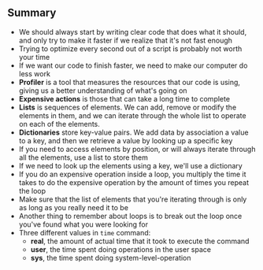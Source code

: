 ## Summary

* We should always start by writing clear code that does what it should, and only try to make it faster if we realize that it's not fast enough
* Trying to optimize every second out of a script is probably not worth your time
* If we want our code to finish faster, we need to make our computer do less work
* **Profiler** is a tool that measures the resources that our code is using, giving us a better understanding of what's going on
* **Expensive actions** is those that can take a long time to complete
* **Lists** is sequences of elements. We can add, remove or modify the elements in them, and we can iterate through the whole list to operate on each of the elements.
* **Dictionaries** store key-value pairs. We add data by association a value to a key, and then we retrieve a value by looking up a specific key
* If you need to access elements by position, or will always iterate through all the elements, use a list to store them
* If we need to look up the elements using a key, we'll use a dictionary
* If you do an expensive operation inside a loop, you multiply the time it takes to do the expensive operation by the amount of times you repeat the loop
* Make sure that the list of elements that you're iterating through is only as long as you really need it to be
* Another thing to remember about loops is to break out the loop once you've found what you were looking for
* Three different values in `time` command:
  * **real**, the amount of actual time that it took to execute the command
  * **user**, the time spent doing operations in the user space
  * **sys**, the time spent doing system-level-operation